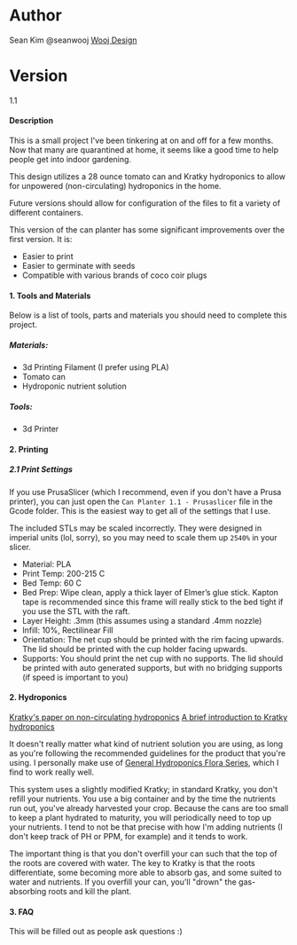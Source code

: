 
# Author
Sean Kim
@seanwooj
[Wooj Design](http://wooj.design)

# Version
1.1

#### Description
This is a small project I've been tinkering at on and off for a few months. Now that many are quarantined at home, it seems like a good time to help people get into indoor gardening.

This design utilizes a 28 ounce tomato can and Kratky hydroponics to allow for unpowered (non-circulating) hydroponics in the home.

Future versions should allow for configuration of the files to fit a variety of different containers.

This version of the can planter has some significant improvements over the first version.
It is:
* Easier to print
* Easier to germinate with seeds
* Compatible with various brands of coco coir plugs

#### 1. Tools and Materials
Below is a list of tools, parts and materials you should need to complete this project.

##### Materials:
* 3d Printing Filament (I prefer using PLA)
* Tomato can
* Hydroponic nutrient solution

##### Tools:
* 3d Printer

#### 2. Printing
##### 2.1 Print Settings
If you use PrusaSlicer (which I recommend, even if you don't have a Prusa printer), you can just open the `Can Planter 1.1 - Prusaslicer` file in the Gcode folder. This is the easiest way to get all of the settings that I use.

The included STLs may be scaled incorrectly. They were designed in imperial units (lol, sorry), so you may need to scale them up `2540%` in your slicer.

* Material: PLA
* Print Temp: 200-215 C
* Bed Temp: 60 C
* Bed Prep: Wipe clean, apply a thick layer of Elmer’s glue stick. Kapton tape is recommended since this frame will really stick to the bed tight if you use the STL with the raft.
* Layer Height: .3mm (this assumes using a standard .4mm nozzle)
* Infill: 10%, Rectilinear Fill
* Orientation: The net cup should be printed with the rim facing upwards. The lid should be printed with the cup holder facing upwards.
* Supports: You should print the net cup with no supports. The lid should be printed with auto generated supports, but with no bridging supports (if speed is important to you)

#### 2. Hydroponics
[Kratky's paper on non-circulating hydroponics](https://www.ctahr.hawaii.edu/hawaii/downloads/Three_Non-circulating_Hydroponic_Methods_for_Growing_lettuce.pdf)
[A brief introduction to Kratky hydroponics](https://northernhomestead.com/the-kratky-hydroponics-way/)

It doesn't really matter what kind of nutrient solution you are using, as long as you're following the recommended guidelines for the product that you're using. I personally make use of [General Hydroponics Flora Series](https://generalhydroponics.com/floraseries), which I find to work really well.

This system uses a slightly modified Kratky; in standard Kratky, you don't refill your nutrients. You use a big container and by the time the nutrients run out, you've already harvested your crop. Because the cans are too small to keep a plant hydrated to maturity, you will periodically need to top up your nutrients. I tend to not be that precise with how I'm adding nutrients (I don't keep track of PH or PPM, for example) and it tends to work.

The important thing is that you don't overfill your can such that the top of the roots are covered with water. The key to Kratky is that the roots differentiate, some becoming more able to absorb gas, and some suited to water and nutrients. If you overfill your can, you'll "drown" the gas-absorbing roots and kill the plant.

#### 3. FAQ
This will be filled out as people ask questions :)

